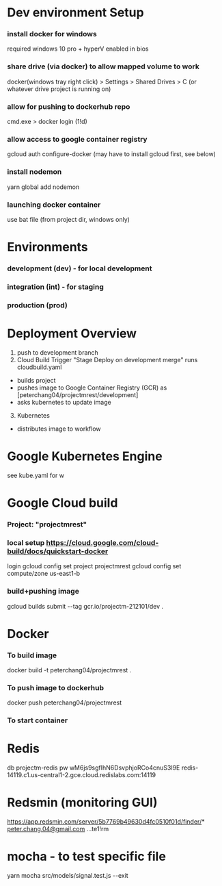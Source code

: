 # Dev environment Setup
### install docker for windows
required windows 10 pro + hyperV enabled in bios
### share drive (via docker) to allow mapped volume to work
docker(windows tray right click) > Settings > Shared Drives > C (or whatever drive project is running on)
### allow for pushing to dockerhub repo
cmd.exe > docker login (1!d)
### allow access to google container registry
gcloud auth configure-docker (may have to install gcloud first, see below)
### install nodemon
yarn global add nodemon
### launching docker container
use bat file (from project dir, windows only)

# Environments
### development (dev) - for local development
### integration (int) - for staging
### production (prod)

# Deployment Overview
1. push to development branch
2. Cloud Build Trigger "Stage Deploy on development merge" runs cloudbuild.yaml
  - builds project
  - pushes image to Google Container Registry (GCR) as [peterchang04/projectmrest/development]
  - asks kubernetes to update image
3. Kubernetes
  - distributes image to workflow

# Google Kubernetes Engine
see kube.yaml for w

# Google Cloud build
### Project: "projectmrest"
### local setup https://cloud.google.com/cloud-build/docs/quickstart-docker
login
gcloud config set project projectmrest
gcloud config set compute/zone us-east1-b
### build+pushing image
gcloud builds submit --tag gcr.io/projectm-212101/dev .

# Docker
### To build image
docker build -t peterchang04/projectmrest .
### To push image to dockerhub
docker push peterchang04/projectmrest
### To start container

# Redis
db projectm-redis
pw wM6js9sgfIhN6DsvphjoRCo4cnuS3I9E
redis-14119.c1.us-central1-2.gce.cloud.redislabs.com:14119
# Redsmin (monitoring GUI)
https://app.redsmin.com/server/5b7769b49630d4fc0510f01d/finder/*
peter.chang.04@gmail.com ...te1!rm

# mocha - to test specific file
yarn mocha src/models/signal.test.js --exit
